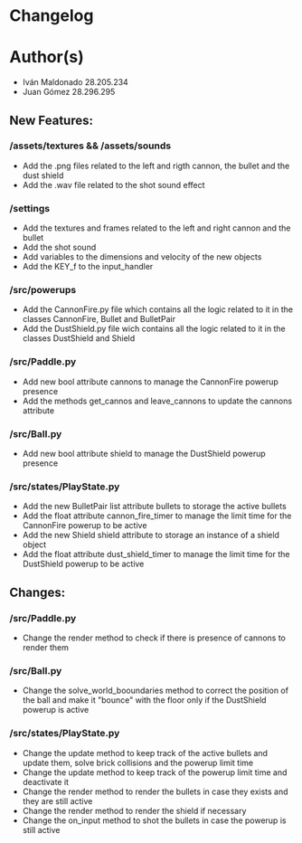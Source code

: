 # Changelog

# Author(s)

- Iván Maldonado 28.205.234
- Juan Gómez 28.296.295

## New Features:

### /assets/textures && /assets/sounds

- Add the .png files related to the left and rigth cannon, the bullet and the dust shield
- Add the .wav file related to the shot sound effect 

### /settings

- Add the textures and frames related to the left and right cannon and the bullet
- Add the shot sound
- Add variables to the dimensions and velocity of the new objects
- Add the KEY_f to the input_handler

### /src/powerups

- Add the CannonFire.py file which contains all the logic related to it in the classes CannonFire, Bullet and BulletPair
- Add the DustShield.py file wich contains all the logic related to it in the classes DustShield and Shield

### /src/Paddle.py

- Add new bool attribute cannons to manage the CannonFire powerup presence
- Add the methods get_cannos and leave_cannons to update the cannons attribute

### /src/Ball.py

- Add new bool attribute shield to manage the DustShield powerup presence

### /src/states/PlayState.py

- Add the new BulletPair list attribute bullets to storage the active bullets
- Add the float attribute cannon_fire_timer to manage the limit time for the CannonFire powerup to be active
- Add the new Shield shield attribute to storage an instance of a shield object 
- Add the float attribute dust_shield_timer to manage the limit time for the DustShield powerup to be active
 


## Changes:

### /src/Paddle.py

- Change the render method to check if there is presence of cannons to render them

### /src/Ball.py

- Change the solve_world_booundaries method to correct the position of the ball and make it "bounce" with the floor only if the DustShield powerup is active

### /src/states/PlayState.py

- Change the update method to keep track of the active bullets and update them, solve brick collisions and the powerup limit time
- Change the update method to keep track of the powerup limit time and deactivate it 
- Change the render method to render the bullets in case they exists and they are still active
- Change the render method to render the shield if necessary
- Change the on_input method to shot the bullets in case the powerup is still active

 




